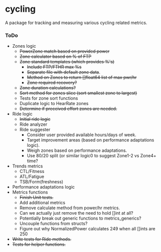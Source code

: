 # cycling
A package for tracking and measuring various cycling related metrics.

### ToDo
- Zones logic
    - ~~PowerZone match based on provided power~~
    - ~~Zone calculator based on % of FTP~~
    - ~~Zone standard templates (which provides %'s)~~
        - ~~Include FTP/FTHR max %s~~
        - ~~Separate file with default zone data~~.
        - ~~Method on Zones to return []float64 list of max pwr/hr~~
        - ~~Zone required recovery?~~
    - ~~Zone duration calculations?~~
    - ~~Sort method for zones slice (sort smallest zone to largest)~~
    - Tests for zone sort functions
    - Duplicate logic to HearRate zones
    - ~~Determine if preceived effort zones are needed.~~
- Ride logic
    - ~~Initial ride logic~~
    - Ride analyzer
    - Ride suggester
        - Consider user provided available hours/days of week.
        - Target improvement areas (based on performance adaptations logic).
        - Weigh zones based on performance adaptations.
        - Use 80/20 split (or similar logic0 to suggest Zone1-2 vs Zone4+ time?
- Trends metrics
    - CTL/Fitness
    - ATL/Fatigue
    - TSB/Form(freshness)
- Performance adaptations logic
- Metrics functions
    - ~~Finish Unit tests.~~
    - Add additional metrics
    - Remove calculate method from power/hr metrics.
    - Can we actually just remove the need to hold []int at all?
    - Potentially break out generic functions to metrics_generics?
    - Uncouple functions from structs?
    - Figure out why NormalizedPower calculates 249 when all []ints are 250
- ~~Write tests for Ride methods.~~
- ~~Tests for helper functions.~~
